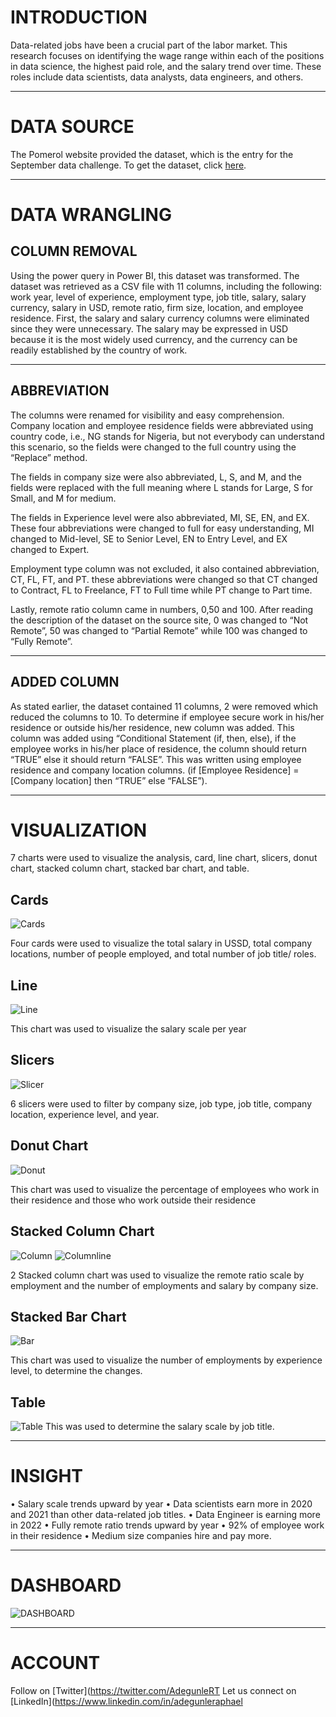 # INTRODUCTION
Data-related jobs have been a crucial part of the labor market. This research focuses on identifying the wage range within each of the positions in data science, the highest paid role, and the salary trend over time. These roles include data scientists, data analysts, data engineers, and others.

----

# DATA SOURCE
The Pomerol website provided the dataset, which is the entry for the September data challenge. To get the dataset, click [here](https://pomerolpartners.com/dataset_challenge/september-2022/).

----

# DATA WRANGLING
## COLUMN REMOVAL
Using the power query in Power BI, this dataset was transformed. The dataset was retrieved as a CSV file with 11 columns, including the following: work year, level of experience, employment type, job title, salary, salary currency, salary in USD, remote ratio, firm size, location, and employee residence.
First, the salary and salary currency columns were eliminated since they were unnecessary. The salary may be expressed in USD because it is the most widely used currency, and the currency can be readily established by the country of work.

----

## ABBREVIATION
The columns were renamed for visibility and easy comprehension. Company location and employee residence fields were abbreviated using country code, i.e., NG stands for Nigeria, but not everybody can understand this scenario, so the fields were changed to the full country using the “Replace” method.

The fields in company size were also abbreviated, L, S, and M, and the fields were replaced with the full meaning where L stands for Large, S for Small, and M for medium.

The fields in Experience level were also abbreviated, MI, SE, EN, and EX. These four abbreviations were changed to full for easy understanding, MI changed to Mid-level, SE to Senior Level, EN to Entry Level, and EX changed to Expert.

Employment type column was not excluded, it also contained abbreviation, CT, FL, FT, and PT. these abbreviations were changed so that CT changed to Contract, FL to Freelance, FT to Full time while PT change to Part time.

Lastly, remote ratio column came in numbers, 0,50 and 100. After reading the description of the dataset on the source site, 0 was changed to “Not Remote”, 50 was changed to “Partial Remote” while 100 was changed to “Fully Remote”.

----

## ADDED COLUMN
As stated earlier, the dataset contained 11 columns, 2 were removed which reduced the columns to 10. To determine if employee secure work in his/her residence or outside his/her residence, new column was added. This column was added using “Conditional Statement (if, then, else), if the employee works in his/her place of residence, the column should return “TRUE” else it should return “FALSE”. This was written using employee residence and company location columns. (if [Employee Residence] = [Company location] then “TRUE” else “FALSE”).

----
# VISUALIZATION

7 charts were used to visualize the analysis, card, line chart, slicers, donut chart, stacked column chart, stacked bar chart, and table.

## Cards
![Cards](https://github.com/Mr-Art-coder/Data-Science-Job-Salary/blob/main/Charts/Cards.JPG)

Four cards were used to visualize the total salary in USSD, total company locations, number of people employed, and total number of job title/ roles.

## Line
![Line](https://github.com/Mr-Art-coder/Data-Science-Job-Salary/blob/main/Charts/line.JPG)

This chart was used to visualize the salary scale per year

## Slicers
![Slicer](https://github.com/Mr-Art-coder/Data-Science-Job-Salary/blob/main/Charts/slicer.JPG)

6 slicers were used to filter by company size, job type, job title, company location, experience level, and year.

## Donut Chart
![Donut](https://github.com/Mr-Art-coder/Data-Science-Job-Salary/blob/main/Charts/Donut%20Chart.JPG)

This chart was used to visualize the percentage of employees who work in their residence and those who work outside their residence

## Stacked Column Chart
![Column](https://github.com/Mr-Art-coder/Data-Science-Job-Salary/blob/main/Charts/Stacked%20Column.JPG)
![Columnline](https://github.com/Mr-Art-coder/Data-Science-Job-Salary/blob/main/Charts/line%20and%20stacked%20column.JPG)

2 Stacked column chart was used to visualize the remote ratio scale by employment and the number of employments and salary by company size.

## Stacked Bar Chart
![Bar](https://github.com/Mr-Art-coder/Data-Science-Job-Salary/blob/main/Charts/Stacked%20bar%20chart.JPG)

This chart was used to visualize the number of employments by experience level, to determine the changes.

## Table
![Table](https://github.com/Mr-Art-coder/Data-Science-Job-Salary/blob/main/Charts/Table.JPG)
This was used to determine the salary scale by job title.

----

# INSIGHT

•	Salary scale trends upward by year
•	Data scientists earn more in 2020 and 2021 than other data-related job titles.
•	Data Engineer is earning more in 2022
•	Fully remote ratio trends upward by year
•	92% of employee work in their residence
•	Medium size companies hire and pay more.

----

# DASHBOARD
![DASHBOARD](https://github.com/Mr-Art-coder/Data-Science-Job-Salary/blob/main/Charts/Dashboard.png)

----
# ACCOUNT

Follow on [Twitter](https://twitter.com/AdegunleRT
Let us connect on [LinkedIn](https://www.linkedin.com/in/adegunleraphael
